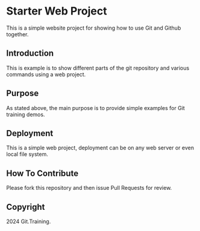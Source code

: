 # Starter Web Project

This is a simple website project for showing how to use Git and Github together.

## Introduction
This is example is to show different parts of the git repository and various commands using a web project.
## Purpose
As stated above, the main purpose is to provide simple examples for Git training demos.

## Deployment
This is a simple web project, deployment can be on any web server or even local file system.

## How To Contribute

Please fork this repository and then issue Pull Requests for review.

## Copyright

2024 Git.Training.